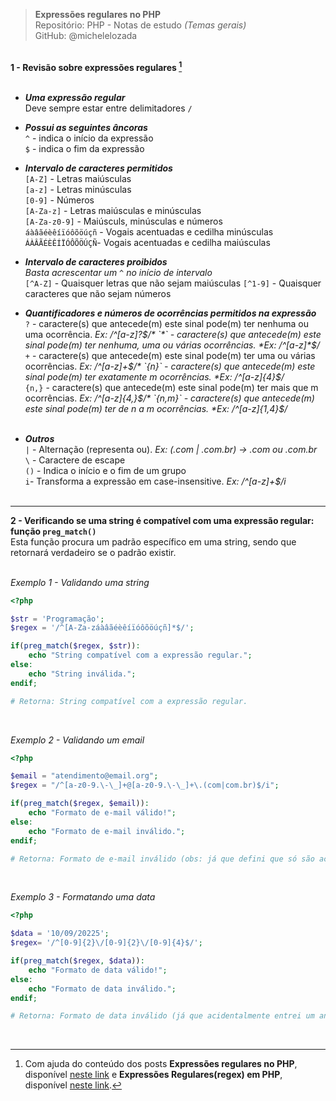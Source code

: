 > **Expressões regulares no PHP**     
> Repositório: PHP - Notas de estudo *(Temas gerais)*     
> GitHub: @michelelozada
&nbsp;
     
&nbsp;  
**1 - Revisão sobre expressões regulares [^1]**  
&nbsp;  

* ***Uma expressão regular***  
Deve sempre estar entre delimitadores `/`
&nbsp;  

* ***Possui as seguintes âncoras***   
`^` - indica o início da expressão  
`$` - indica o fim da expressão 
&nbsp;  

* ***Intervalo de caracteres permitidos***  
`[A-Z]` - Letras maiúsculas   
`[a-z]` - Letras minúsculas   
`[0-9]` - Números   
`[A-Za-z]` - Letras maiúsculas e minúsculas   
`[A-Za-z0-9]` - Maiúsculs, minúsculas e números   
`áàâãéèêíïóôõöúçñ` - Vogais acentuadas e cedilha minúsculas  
`ÁÀÂÃÉÈÊÍÏÓÔÕÖÚÇÑ`- Vogais acentuadas e cedilha maiúsculas
&nbsp;  

* ***Intervalo de caracteres proibidos***   
*Basta acrescentar um `^` no início de intervalo*  
`[^A-Z]` - Quaisquer letras que não sejam maiúsculas
`[^1-9]` - Quaisquer caracteres que não sejam números
&nbsp;  

* ***Quantificadores e números de ocorrências permitidos na expressão***  
`?` - caractere(s) que antecede(m) este sinal pode(m) ter nenhuma ou uma ocorrência. *Ex: /^[a-z]?$/*     
`*` - caractere(s) que antecede(m) este sinal pode(m) ter nenhuma, uma ou várias ocorrências. *Ex: /^[a-z]*$/*     
`+` - caractere(s) que antecede(m) este sinal pode(m) ter uma ou várias ocorrências. *Ex: /^[a-z]+$/*     
`{n}` - caractere(s) que antecede(m) este sinal pode(m) ter exatamente m ocorrências. *Ex: /^[a-z]{4}$/*  
`{n,}` - caractere(s) que antecede(m) este sinal pode(m) ter mais que m ocorrências. *Ex: /^[a-z]{4,}$/*     
`{n,m}` - caractere(s) que antecede(m) este sinal pode(m) ter de n a m ocorrências. *Ex: /^[a-z]{1,4}$/*  
&nbsp;  

* ***Outros***  
`|` - Alternação (representa ou). *Ex: (.com | .com.br) -> .com ou .com.br*  
`\` - Caractere de escape  
`()` - Indica o início e o fim de um grupo  
`i`-  Transforma a expressão em case-insensitive. *Ex: /^[a-z]+$/i*  
&nbsp;
***    
**2 - Verificando se uma string é compatível com uma expressão regular: função `preg_match()`**  
Esta função procura um padrão específico em uma string, sendo que retornará verdadeiro se o padrão existir.  
&nbsp;  

*Exemplo 1 - Validando uma string*
```php
<?php 

$str = 'Programação';
$regex = '/^[A-Za-záàâãéèêíïóôõöúçñ]*$/';

if(preg_match($regex, $str)):
	echo "String compatível com a expressão regular.";
else:
	echo "String inválida.";
endif;

# Retorna: String compatível com a expressão regular.
```
&nbsp;  

*Exemplo 2 - Validando um email*
```php
<?php 

$email = "atendimento@email.org";
$regex = "/^[a-z0-9.\-\_]+@[a-z0-9.\-\_]+\.(com|com.br)$/i";

if(preg_match($regex, $email)):
	echo "Formato de e-mail válido!";
else:
	echo "Formato de e-mail inválido.";
endif;

# Retorna: Formato de e-mail inválido (obs: já que defini que só são aceitos e-mails com a terminação .com ou .com.br)
```
&nbsp;  

*Exemplo 3 - Formatando uma data*
```php
<?php 

$data = '10/09/20225';
$regex= '/^[0-9]{2}\/[0-9]{2}\/[0-9]{4}$/';

if(preg_match($regex, $data)):
	echo "Formato de data válido!";
else:
	echo "Formato de data inválido.";
endif;

# Retorna: Formato de data inválido (já que acidentalmente entrei um ano com 5 dígitos, ao invés de 4).
```
&nbsp;  

[^1]: Com ajuda do conteúdo dos posts **Expressões regulares no PHP**, disponível 
[neste link](http://www.diogomatheus.com.br/blog/php/expressoes-regulares-no-php/) e 
**Expressões Regulares(regex) em PHP**, disponível [neste link](https://www.botecodigital.dev.br/php/expressoes-regulares-regex-php/).